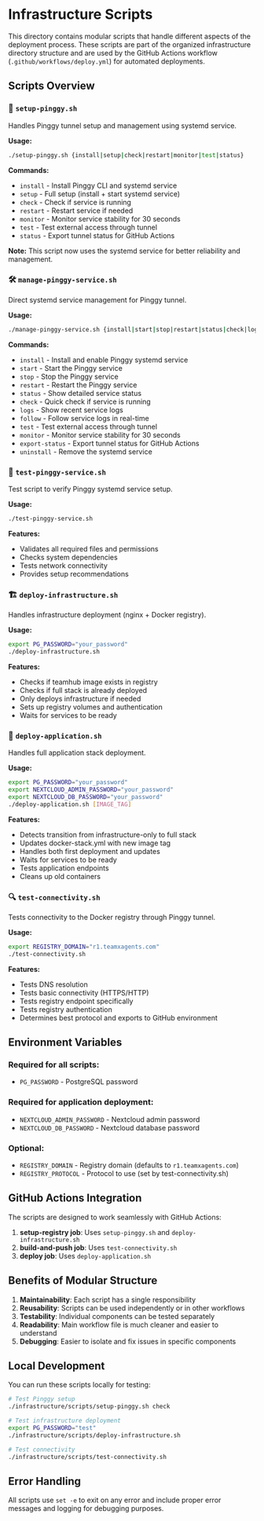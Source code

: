 # Infrastructure Scripts

This directory contains modular scripts that handle different aspects of the deployment process. These scripts are part of the organized infrastructure directory structure and are used by the GitHub Actions workflow (`.github/workflows/deploy.yml`) for automated deployments.

## Scripts Overview

### 🔧 `setup-pinggy.sh`

Handles Pinggy tunnel setup and management using systemd service.

**Usage:**

```bash
./setup-pinggy.sh {install|setup|check|restart|monitor|test|status}
```

**Commands:**

- `install` - Install Pinggy CLI and systemd service
- `setup` - Full setup (install + start systemd service)
- `check` - Check if service is running
- `restart` - Restart service if needed
- `monitor` - Monitor service stability for 30 seconds
- `test` - Test external access through tunnel
- `status` - Export tunnel status for GitHub Actions

**Note:** This script now uses the systemd service for better reliability and management.

### 🛠️ `manage-pinggy-service.sh`

Direct systemd service management for Pinggy tunnel.

**Usage:**

```bash
./manage-pinggy-service.sh {install|start|stop|restart|status|check|logs|follow|test|monitor|export-status|uninstall}
```

**Commands:**

- `install` - Install and enable Pinggy systemd service
- `start` - Start the Pinggy service
- `stop` - Stop the Pinggy service
- `restart` - Restart the Pinggy service
- `status` - Show detailed service status
- `check` - Quick check if service is running
- `logs` - Show recent service logs
- `follow` - Follow service logs in real-time
- `test` - Test external access through tunnel
- `monitor` - Monitor service stability for 30 seconds
- `export-status` - Export tunnel status for GitHub Actions
- `uninstall` - Remove the systemd service

### 🧪 `test-pinggy-service.sh`

Test script to verify Pinggy systemd service setup.

**Usage:**

```bash
./test-pinggy-service.sh
```

**Features:**

- Validates all required files and permissions
- Checks system dependencies
- Tests network connectivity
- Provides setup recommendations

### 🏗️ `deploy-infrastructure.sh`

Handles infrastructure deployment (nginx + Docker registry).

**Usage:**

```bash
export PG_PASSWORD="your_password"
./deploy-infrastructure.sh
```

**Features:**

- Checks if teamhub image exists in registry
- Checks if full stack is already deployed
- Only deploys infrastructure if needed
- Sets up registry volumes and authentication
- Waits for services to be ready

### 🚀 `deploy-application.sh`

Handles full application stack deployment.

**Usage:**

```bash
export PG_PASSWORD="your_password"
export NEXTCLOUD_ADMIN_PASSWORD="your_password"
export NEXTCLOUD_DB_PASSWORD="your_password"
./deploy-application.sh [IMAGE_TAG]
```

**Features:**

- Detects transition from infrastructure-only to full stack
- Updates docker-stack.yml with new image tag
- Handles both first deployment and updates
- Waits for services to be ready
- Tests application endpoints
- Cleans up old containers

### 🔍 `test-connectivity.sh`

Tests connectivity to the Docker registry through Pinggy tunnel.

**Usage:**

```bash
export REGISTRY_DOMAIN="r1.teamxagents.com"
./test-connectivity.sh
```

**Features:**

- Tests DNS resolution
- Tests basic connectivity (HTTPS/HTTP)
- Tests registry endpoint specifically
- Tests registry authentication
- Determines best protocol and exports to GitHub environment

## Environment Variables

### Required for all scripts:

- `PG_PASSWORD` - PostgreSQL password

### Required for application deployment:

- `NEXTCLOUD_ADMIN_PASSWORD` - Nextcloud admin password
- `NEXTCLOUD_DB_PASSWORD` - Nextcloud database password

### Optional:

- `REGISTRY_DOMAIN` - Registry domain (defaults to `r1.teamxagents.com`)
- `REGISTRY_PROTOCOL` - Protocol to use (set by test-connectivity.sh)

## GitHub Actions Integration

The scripts are designed to work seamlessly with GitHub Actions:

1. **setup-registry job**: Uses `setup-pinggy.sh` and `deploy-infrastructure.sh`
2. **build-and-push job**: Uses `test-connectivity.sh`
3. **deploy job**: Uses `deploy-application.sh`

## Benefits of Modular Structure

1. **Maintainability**: Each script has a single responsibility
2. **Reusability**: Scripts can be used independently or in other workflows
3. **Testability**: Individual components can be tested separately
4. **Readability**: Main workflow file is much cleaner and easier to understand
5. **Debugging**: Easier to isolate and fix issues in specific components

## Local Development

You can run these scripts locally for testing:

```bash
# Test Pinggy setup
./infrastructure/scripts/setup-pinggy.sh check

# Test infrastructure deployment
export PG_PASSWORD="test"
./infrastructure/scripts/deploy-infrastructure.sh

# Test connectivity
./infrastructure/scripts/test-connectivity.sh
```

## Error Handling

All scripts use `set -e` to exit on any error and include proper error messages and logging for debugging purposes.
